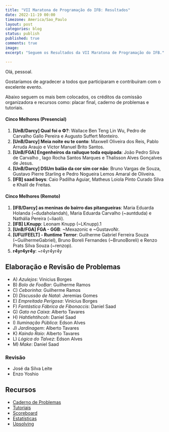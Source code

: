 ```yaml
---
title: "VII Maratona de Programação do IFB: Resultados"
date: 2022-11-19 00:00
timezone: America/Sao_Paulo
layout: post
categories: blog
status: publish
published: true
comments: true
image:
excerpt: "Seguem os Resultados da VII Maratona de Programação do IFB."

---
```


Olá, pessoal.

Gostaríamos de agradecer a todos que participaram e contribuíram com o excelente evento.

Abaixo seguem os mais bem colocados, os créditos da comissão organizadora e recursos como: placar final, caderno de problemas e tutoriais.

#### Cinco Melhores (Presencial)

1. **[UnB/Darcy] Qual foi o Φ?**: Wallace Ben Teng Lin Wu, Pedro de Carvalho Gallo Pereira e Augusto Suffert Monteiro.
2. **[UnB/Darcy] Meia noite eu te conto**: Maxwell Oliveira dos Reis, Pablo Arruda Araujo e Victor Manuel Brito Santos.
3. **[UnB/FGA] Engenheiros da railuque toda equipada**:	João Pedro Silva de Carvalho , Iago Rocha Santos Marques e Thalisson Alves Gonçalves de Jesus.
4. **[UnB/Darcy] DSUm balão da cor sim cor não**: Bruno Vargas de Souza, Gustavo Pierre Starling e Pedro Nogueira Lemos Amaral de Oliveira.
5. **[IFB] saad boys**: Caio Padilha Aguiar, Matheus Loiola Pinto Curado Silva e Khalil de Freitas.

#### Cinco Melhores (Remoto)

1. **[IFB/Darcy] as meninas do bairro das pitangueiras**: Maria Eduarda Holanda (~dudaholandah), Maria Eduarda Carvalho (~auntduda)	e Nathália Pereira (~liaoli).
2. **[IFB] LKnupp**: Leonam Knupp (~LKnupp).1
3. **[UnB/FGA] FGA - GGB**: ~Mexazonic e ~GustavoNr.
4. **[UFU/FEELT] - Runtime Terror**: Guilherme Gabriel Ferreira Souza (~GuilhermeGabriel), Bruno Boreli  Fernandes (~BrunoBoreli) e Renzo Prats Silva Souza (~renzop).
5. **r4yr4yr4y**: ~r4yr4yr4y

## Elaboração e Revisão de Problemas

- A) *Azulejos*: Vinicius Borges
- B) *Bolo de FooBar*: Guilherme Ramos
- C) *Ceborinha*: Guilherme Ramos
- D) *Discussão de Natal*: Jeremias Gomes
- E) *Empreitada Perigosa*: Vinicius Borges
- F) *Fantástica Fábrica de Fibonaccis*: Daniel Saad
- G) *Gato na Caixa*: Alberto Tavares
- H) *Hahtlehtihcoh*: Daniel Saad
- I) *Iluminação Pública*: Edson Alves
- J) *Jardinagem*: Alberto Tavares
- K) *Kaindo Raio*: Alberto Tavares
- L) *Lógica do Talvez*: Edson Alves
- M) *Make*: Daniel Saad

### Revisão

- José da Silva Leite
- Enzo Yoshio

## Recursos

- [Caderno de Problemas]({{site.url}}/assets/7-mdp-ifb/maratona.pdf)
- [Tutoriais]({{site.url}}/assets/7-mdp-ifb/tutoriais.pdf)
- [Scoreboard]({{site.url}}/assets/7-mdp-ifb/scoreboard.pdf)
- [Estatísticas]({{site.url}}/assets/7-mdp-ifb/estatisticas.pdf)
- [Upsolving](https://codeforces.com/group/btcK4I5D5f/contest/411199) 